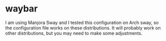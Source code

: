 # waybar
I am using Manjora Sway and I tested this configuration on Arch sway, so the configuration file works on these distributions. It will probably work on other distributions, but you may need to make some adjustments.
